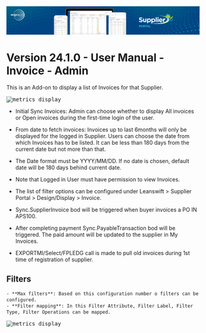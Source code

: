 <img alt ="Supplier Portal Banner" src="../../images/pwa/SupplierPortal_Banner.png">

# Version 24.1.0 - User Manual - Invoice - Admin 

This is an Add-on to display a list of Invoices for that Supplier.

<kbd>
<img alt="metrics display" src="../../images/usermanual/invoice-settings.png"> 
</kbd>

- Initial Sync Invoices: Admin can choose whether to display All invoices or Open invoices during the first-time login of the user.
- From date to fetch invoices: Invoices up to last 6months will only be displayed for the logged in Supplier. Users can choose the date from which Invoices has to be listed. It can be less than 180 days from the current date but not more than that. 
- The Date format must be YYYY/MM/DD. If no date is chosen, default date will be 180 days behind current date. 
- Note that Logged in User must have permission to view Invoices. 

- The list of filter options can be configured under Leanswift > Supplier Portal > Design/Display > Invoice. 
- Sync.SupplierInvoice bod will be triggered when buyer invoices a PO IN APS100. 
- After completing payment Sync.PayableTransaction bod will be triggered. The paid amount will be updated to the supplier in My Invoices. 
- EXPORTMI/Select/FPLEDG call is made to pull old invoices during 1st time of registration of supplier. 

## **Filters** 

    - **Max filters**: Based on this configuration number o filters can be configured. 
    - **Filter mapping**: In this Filter Attribute, Filter Label, Filter Type, Filter Operations can be mapped. 

<kbd>
<img alt="metrics display" src="../../images/usermanual/invoice-filter-settings.png"> 
</kbd>


